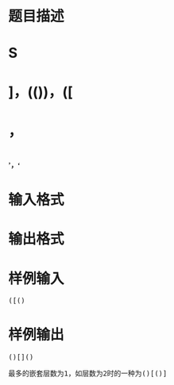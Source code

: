 

# 题目描述



# S



# ]，(())，([



# ，



# </span><span style="font-size:10.5000pt;font-family:&#39;Times New Roman&#39;;">’</span><span style="font-size:10.5000pt;font-family:&#39;宋体&#39;;">，</span><span style="font-size:10.5000pt;font-family:&#39;Times New Roman&#39;;">‘</span><span style="font-size:10.5000pt;font-family:&#39;宋体&#39;;">



# 输入格式



# 输出格式



# 样例输入


<pre>([()</pre>

# 样例输出


<pre>()[]()</pre>
<pre>最多的嵌套层数为1，如层数为2时的一种为()[()]</pre>
<pre></pre>
